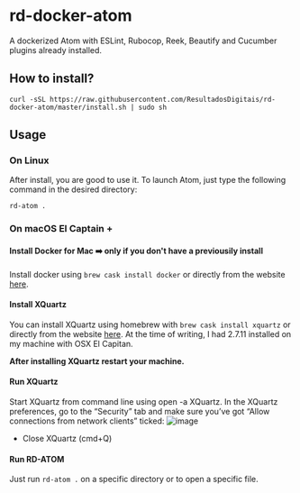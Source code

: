 # rd-docker-atom

A dockerized Atom with ESLint, Rubocop, Reek, Beautify and Cucumber plugins already installed.

## How to install?
```
curl -sSL https://raw.githubusercontent.com/ResultadosDigitais/rd-docker-atom/master/install.sh | sudo sh
```

## Usage

### On Linux

After install, you are good to use it. To launch Atom, just type the following command in the desired directory:

```
rd-atom .
```

### On macOS El Captain +

#### Install Docker for Mac :arrow_right: only if you don't have a previousily install

Install docker using `brew cask install docker` or directly from the website [here](https://docs.docker.com/docker-for-mac/).

#### Install XQuartz

You can install XQuartz using homebrew with `brew cask install xquartz` or directly from the website [here](https://www.xquartz.org/). At the time of writing, I had 2.7.11 installed on my machine with OSX El Capitan. 

**After installing XQuartz restart your machine.**

#### Run XQuartz

Start XQuartz from command line using open -a XQuartz. In the XQuartz preferences, go to the “Security” tab and make sure you’ve got “Allow connections from network clients” ticked:
![image](https://media.giphy.com/media/3oKIPcYYSgNt1UTYUo/giphy.gif)

* Close XQuartz (cmd+Q)

#### Run RD-ATOM

Just run `rd-atom .` on a specific directory or to open a specific file.
